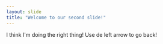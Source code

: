 ```yaml
---
layout: slide
title: "Welcome to our second slide!"
---
```

I think I'm doing the right thing!
Use de left arrow to go back!
